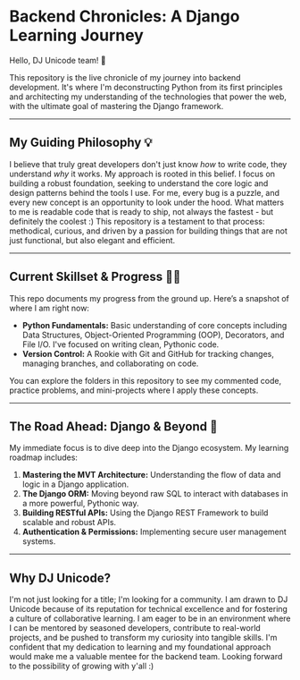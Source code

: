 # Backend Chronicles: A Django Learning Journey

Hello, DJ Unicode team! 👋

This repository is the live chronicle of my journey into backend development. It's where I'm deconstructing Python from its first principles and architecting my understanding of the technologies that power the web, with the ultimate goal of mastering the Django framework.

***

## My Guiding Philosophy 💡

I believe that truly great developers don't just know *how* to write code, they understand *why* it works. My approach is rooted in this belief. 
I focus on building a robust foundation, seeking to understand the core logic and design patterns behind the tools I use. 
For me, every bug is a puzzle, and every new concept is an opportunity to look under the hood. 
What matters to me is readable code that is ready to ship, not always the fastest - but definitely the coolest :)
This repository is a testament to that process: methodical, curious, and driven by a passion for building things that are not just functional, but also elegant and efficient.

***

## Current Skillset & Progress 👨‍💻

This repo documents my progress from the ground up. Here’s a snapshot of where I am right now:

* **Python Fundamentals:** Basic understanding of core concepts including Data Structures, Object-Oriented Programming (OOP), Decorators, and File I/O. I've focused on writing clean, Pythonic code.
* **Version Control:** A Rookie with Git and GitHub for tracking changes, managing branches, and collaborating on code.

You can explore the folders in this repository to see my commented code, practice problems, and mini-projects where I apply these concepts.

***

## The Road Ahead: Django & Beyond 🚀

My immediate focus is to dive deep into the Django ecosystem. My learning roadmap includes:

1.  **Mastering the MVT Architecture:** Understanding the flow of data and logic in a Django application.
2.  **The Django ORM:** Moving beyond raw SQL to interact with databases in a more powerful, Pythonic way.
3.  **Building RESTful APIs:** Using the Django REST Framework to build scalable and robust APIs.
4.  **Authentication & Permissions:** Implementing secure user management systems.

***

## Why DJ Unicode?

I'm not just looking for a title; I'm looking for a community. I am drawn to DJ Unicode because of its reputation for technical excellence and for fostering a culture of collaborative learning. 
I am eager to be in an environment where I can be mentored by seasoned developers, contribute to real-world projects, and be pushed to transform my curiosity into tangible skills. 
I'm confident that my dedication to learning and my foundational approach would make me a valuable mentee for the backend team.
Looking forward to the possibility of growing with y'all :)
